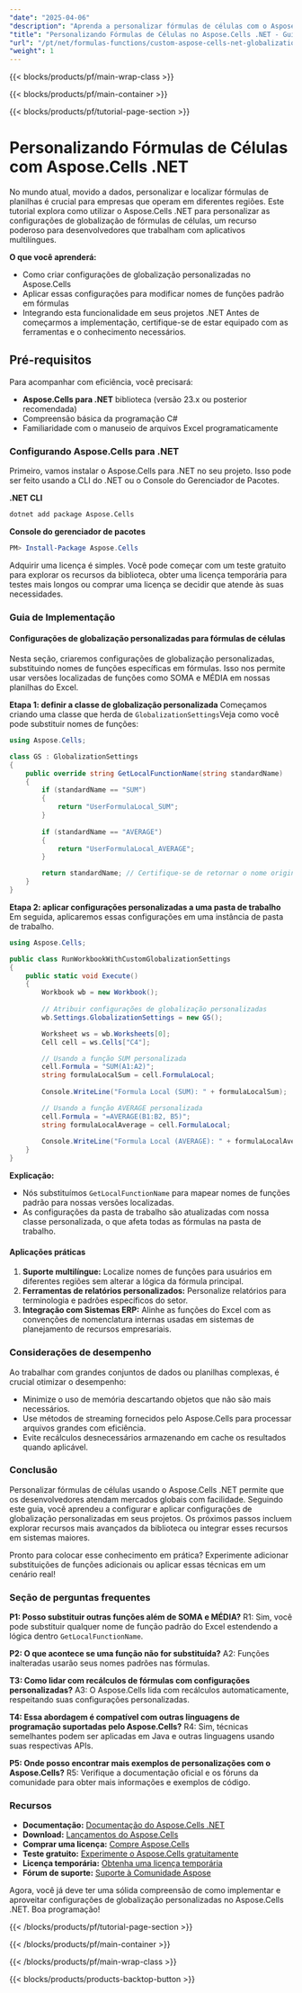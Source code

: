 ```yaml
---
"date": "2025-04-06"
"description": "Aprenda a personalizar fórmulas de células com o Aspose.Cells .NET, com foco em configurações de globalização para aplicativos multilíngues. Um guia completo para desenvolvedores."
"title": "Personalizando Fórmulas de Células no Aspose.Cells .NET - Guia de Configurações de Globalização"
"url": "/pt/net/formulas-functions/custom-aspose-cells-net-globalization-settings/"
"weight": 1
---
```


{{< blocks/products/pf/main-wrap-class >}}

{{< blocks/products/pf/main-container >}}

{{< blocks/products/pf/tutorial-page-section >}}


# Personalizando Fórmulas de Células com Aspose.Cells .NET
No mundo atual, movido a dados, personalizar e localizar fórmulas de planilhas é crucial para empresas que operam em diferentes regiões. Este tutorial explora como utilizar o Aspose.Cells .NET para personalizar as configurações de globalização de fórmulas de células, um recurso poderoso para desenvolvedores que trabalham com aplicativos multilíngues.

**O que você aprenderá:**
- Como criar configurações de globalização personalizadas no Aspose.Cells
- Aplicar essas configurações para modificar nomes de funções padrão em fórmulas
- Integrando esta funcionalidade em seus projetos .NET
Antes de começarmos a implementação, certifique-se de estar equipado com as ferramentas e o conhecimento necessários.

## Pré-requisitos
Para acompanhar com eficiência, você precisará:

- **Aspose.Cells para .NET** biblioteca (versão 23.x ou posterior recomendada)
- Compreensão básica da programação C#
- Familiaridade com o manuseio de arquivos Excel programaticamente

### Configurando Aspose.Cells para .NET
Primeiro, vamos instalar o Aspose.Cells para .NET no seu projeto. Isso pode ser feito usando a CLI do .NET ou o Console do Gerenciador de Pacotes.

**.NET CLI**
```bash
dotnet add package Aspose.Cells
```

**Console do gerenciador de pacotes**
```powershell
PM> Install-Package Aspose.Cells
```
Adquirir uma licença é simples. Você pode começar com um teste gratuito para explorar os recursos da biblioteca, obter uma licença temporária para testes mais longos ou comprar uma licença se decidir que atende às suas necessidades.

### Guia de Implementação
#### Configurações de globalização personalizadas para fórmulas de células
Nesta seção, criaremos configurações de globalização personalizadas, substituindo nomes de funções específicas em fórmulas. Isso nos permite usar versões localizadas de funções como SOMA e MÉDIA em nossas planilhas do Excel.

**Etapa 1: definir a classe de globalização personalizada**
Começamos criando uma classe que herda de `GlobalizationSettings`Veja como você pode substituir nomes de funções:

```csharp
using Aspose.Cells;

class GS : GlobalizationSettings
{
    public override string GetLocalFunctionName(string standardName)
    {
        if (standardName == "SUM")
        {
            return "UserFormulaLocal_SUM";
        }
        
        if (standardName == "AVERAGE")
        {
            return "UserFormulaLocal_AVERAGE";
        }

        return standardName; // Certifique-se de retornar o nome original para funções não substituídas
    }
}
```

**Etapa 2: aplicar configurações personalizadas a uma pasta de trabalho**
Em seguida, aplicaremos essas configurações em uma instância de pasta de trabalho.

```csharp
using Aspose.Cells;

public class RunWorkbookWithCustomGlobalizationSettings
{
    public static void Execute()
    {
        Workbook wb = new Workbook();
        
        // Atribuir configurações de globalização personalizadas
        wb.Settings.GlobalizationSettings = new GS();

        Worksheet ws = wb.Worksheets[0];
        Cell cell = ws.Cells["C4"];

        // Usando a função SUM personalizada
        cell.Formula = "SUM(A1:A2)";
        string formulaLocalSum = cell.FormulaLocal;
        
        Console.WriteLine("Formula Local (SUM): " + formulaLocalSum);

        // Usando a função AVERAGE personalizada
        cell.Formula = "=AVERAGE(B1:B2, B5)";
        string formulaLocalAverage = cell.FormulaLocal;
        
        Console.WriteLine("Formula Local (AVERAGE): " + formulaLocalAverage);
    }
}
```
**Explicação:**
- Nós substituímos `GetLocalFunctionName` para mapear nomes de funções padrão para nossas versões localizadas.
- As configurações da pasta de trabalho são atualizadas com nossa classe personalizada, o que afeta todas as fórmulas na pasta de trabalho.

#### Aplicações práticas
1. **Suporte multilíngue:** Localize nomes de funções para usuários em diferentes regiões sem alterar a lógica da fórmula principal.
2. **Ferramentas de relatórios personalizados:** Personalize relatórios para terminologia e padrões específicos do setor.
3. **Integração com Sistemas ERP:** Alinhe as funções do Excel com as convenções de nomenclatura internas usadas em sistemas de planejamento de recursos empresariais.

### Considerações de desempenho
Ao trabalhar com grandes conjuntos de dados ou planilhas complexas, é crucial otimizar o desempenho:
- Minimize o uso de memória descartando objetos que não são mais necessários.
- Use métodos de streaming fornecidos pelo Aspose.Cells para processar arquivos grandes com eficiência.
- Evite recálculos desnecessários armazenando em cache os resultados quando aplicável.

### Conclusão
Personalizar fórmulas de células usando o Aspose.Cells .NET permite que os desenvolvedores atendam mercados globais com facilidade. Seguindo este guia, você aprendeu a configurar e aplicar configurações de globalização personalizadas em seus projetos. Os próximos passos incluem explorar recursos mais avançados da biblioteca ou integrar esses recursos em sistemas maiores.

Pronto para colocar esse conhecimento em prática? Experimente adicionar substituições de funções adicionais ou aplicar essas técnicas em um cenário real!

### Seção de perguntas frequentes
**P1: Posso substituir outras funções além de SOMA e MÉDIA?**
R1: Sim, você pode substituir qualquer nome de função padrão do Excel estendendo a lógica dentro `GetLocalFunctionName`.

**P2: O que acontece se uma função não for substituída?**
A2: Funções inalteradas usarão seus nomes padrões nas fórmulas.

**T3: Como lidar com recálculos de fórmulas com configurações personalizadas?**
A3: O Aspose.Cells lida com recálculos automaticamente, respeitando suas configurações personalizadas.

**T4: Essa abordagem é compatível com outras linguagens de programação suportadas pelo Aspose.Cells?**
R4: Sim, técnicas semelhantes podem ser aplicadas em Java e outras linguagens usando suas respectivas APIs.

**P5: Onde posso encontrar mais exemplos de personalizações com o Aspose.Cells?**
R5: Verifique a documentação oficial e os fóruns da comunidade para obter mais informações e exemplos de código.

### Recursos
- **Documentação:** [Documentação do Aspose.Cells .NET](https://reference.aspose.com/cells/net/)
- **Download:** [Lançamentos do Aspose.Cells](https://releases.aspose.com/cells/net/)
- **Comprar uma licença:** [Compre Aspose.Cells](https://purchase.aspose.com/buy)
- **Teste gratuito:** [Experimente o Aspose.Cells gratuitamente](https://releases.aspose.com/cells/net/)
- **Licença temporária:** [Obtenha uma licença temporária](https://purchase.aspose.com/temporary-license/)
- **Fórum de suporte:** [Suporte à Comunidade Aspose](https://forum.aspose.com/c/cells/9)

Agora, você já deve ter uma sólida compreensão de como implementar e aproveitar configurações de globalização personalizadas no Aspose.Cells .NET. Boa programação!

{{< /blocks/products/pf/tutorial-page-section >}}

{{< /blocks/products/pf/main-container >}}

{{< /blocks/products/pf/main-wrap-class >}}

{{< blocks/products/products-backtop-button >}}